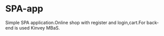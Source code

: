 # SPA-app
Simple SPA application.Online shop with register and login,cart.For back-end is used Kinvey MBaS.

